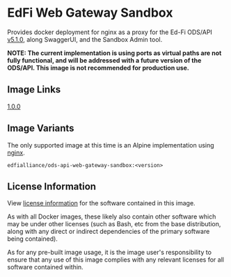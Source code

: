 # EdFi Web Gateway Sandbox
Provides docker deployment for nginx as a proxy for the Ed-Fi ODS/API [v5.1.0](https://techdocs.ed-fi.org/pages/viewpage.action?pageId=83788284), along SwaggerUI, and the Sandbox Admin tool. 

**NOTE: The current implementation is using ports as virtual paths are not fully functional, and will be addressed with a future version of the ODS/API. This image is not recommended for production use.**

## Image Links
[1.0.0](https://github.com/Ed-Fi-Alliance-OSS/Ed-Fi-ODS-Docker/blob/main/Web-Gateway-Sandbox/Dockerfile)

## Image Variants
The only supported image at this time is an Alpine implementation using [nginx](https://hub.docker.com/_/nginx).

`edfialliance/ods-api-web-gateway-sandbox:<version>`

## License Information
View [license information](https://github.com/Ed-Fi-Alliance-OSS/Ed-Fi-ODS-Docker/blob/main/LICENSE) for the software contained in this image.

As with all Docker images, these likely also contain other software which may be under other licenses (such as Bash, etc from the base distribution, along with any direct or indirect dependencies of the primary software being contained).

As for any pre-built image usage, it is the image user's responsibility to ensure that any use of this image complies with any relevant licenses for all software contained within.